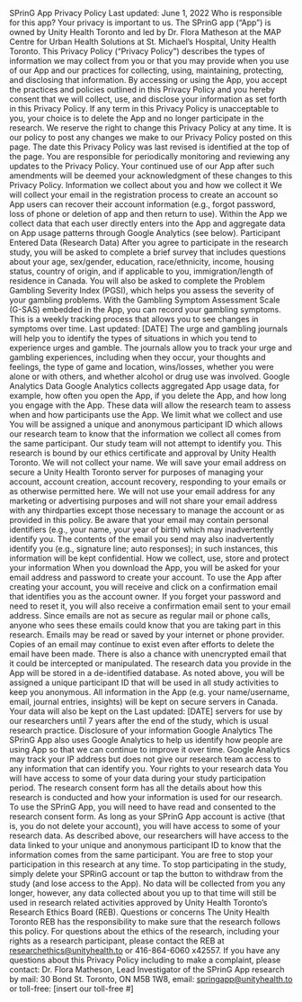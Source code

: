 SPrinG App Privacy Policy
Last updated: June 1, 2022
Who is responsible for this app?
Your privacy is important to us. The SPrinG app (“App”) is owned by Unity Health Toronto
and led by Dr. Flora Matheson at the MAP Centre for Urban Health Solutions at St. Michael’s
Hospital, Unity Health Toronto.
This Privacy Policy (“Privacy Policy”) describes the types of information we may collect
from you or that you may provide when you use of our App and our practices for collecting, using,
maintaining, protecting, and disclosing that information. By accessing or using the App, you
accept the practices and policies outlined in this Privacy Policy and you hereby consent that we
will collect, use, and disclose your information as set forth in this Privacy Policy. If any term in
this Privacy Policy is unacceptable to you, your choice is to delete the App and no longer
participate in the research.
We reserve the right to change this Privacy Policy at any time. It is our policy to post any
changes we make to our Privacy Policy posted on this page. The date this Privacy Policy was last
revised is identified at the top of the page. You are responsible for periodically monitoring and
reviewing any updates to the Privacy Policy. Your continued use of our App after such
amendments will be deemed your acknowledgment of these changes to this Privacy Policy.
Information we collect about you and how we collect it
We will collect your email in the registration process to create an account so App users
can recover their account information (e.g., forgot password, loss of phone or deletion of app
and then return to use).
Within the App we collect data that each user directly enters into the App and aggregate
data on App usage patterns through Google Analytics (see below).
Participant Entered Data (Research Data)
After you agree to participate in the research study, you will be asked to complete a brief
survey that includes questions about your age, sex/gender, education, race/ethnicity, income,
housing status, country of origin, and if applicable to you, immigration/length of residence in
Canada. You will also be asked to complete the Problem Gambling Severity Index (PGSI), which
helps you assess the severity of your gambling problems.
With the Gambling Symptom Assessment Scale (G-SAS) embedded in the App, you can
record your gambling symptoms. This is a weekly tracking process that allows you to see changes
in symptoms over time.
Last updated: [DATE]
The urge and gambling journals will help you to identify the types of situations in which
you tend to experience urges and gamble. The journals allow you to track your urge and gambling
experiences, including when they occur, your thoughts and feelings, the type of game and
location, wins/losses, whether you were alone or with others, and whether alcohol or drug use
was involved.
Google Analytics Data
Google Analytics collects aggregated App usage data, for example, how often you open
the App, if you delete the App, and how long you engage with the App. These data will allow the
research team to assess when and how participants use the App.
We limit what we collect and use
You will be assigned a unique and anonymous participant ID which allows our research
team to know that the information we collect all comes from the same participant. Our study
team will not attempt to identify you. This research is bound by our ethics certificate and
approval by Unity Health Toronto.
We will not collect your name. We will save your email address on secure a Unity Health
Toronto server for purposes of managing your account, account creation, account recovery,
responding to your emails or as otherwise permitted here. We will not use your email address
for any marketing or advertising purposes and will not share your email address with any thirdparties except those necessary to manage the account or as provided in this policy. Be aware that
your email may contain personal identifiers (e.g., your name, your year of birth) which may
inadvertently identify you. The contents of the email you send may also inadvertently identify
you (e.g., signature line; auto responses); in such instances, this information will be kept
confidential.
How we collect, use, store and protect your information
When you download the App, you will be asked for your email address and password to
create your account. To use the App after creating your account, you will receive and click on a
confirmation email that identifies you as the account owner.
If you forget your password and need to reset it, you will also receive a confirmation email
sent to your email address. Since emails are not as secure as regular mail or phone calls, anyone
who sees these emails could know that you are taking part in this research. Emails may be read
or saved by your internet or phone provider. Copies of an email may continue to exist even after
efforts to delete the email have been made. There is also a chance with unencrypted email that
it could be intercepted or manipulated.
The research data you provide in the App will be stored in a de-identified database. As
noted above, you will be assigned a unique participant ID that will be used in all study activities
to keep you anonymous. All information in the App (e.g. your name/username, email, journal
entries, insights) will be kept on secure servers in Canada. Your data will also be kept on the
Last updated: [DATE]
servers for use by our researchers until 7 years after the end of the study, which is usual research
practice.
Disclosure of your information
Google Analytics
The SPrinG App also uses Google Analytics to help us identify how people are using App
so that we can continue to improve it over time. Google Analytics may track your IP address but
does not give our research team access to any information that can identify you.
Your rights to your research data
You will have access to some of your data during your study participation period. The
research consent form has all the details about how this research is conducted and how your
information is used for our research. To use the SPrinG App, you will need to have read and
consented to the research consent form. As long as your SPrinG App account is active (that is,
you do not delete your account), you will have access to some of your research data.
As described above, our researchers will have access to the data linked to your unique
and anonymous participant ID to know that the information comes from the same participant.
You are free to stop your participation in this research at any time. To stop participating
in the study, simply delete your SPRinG account or tap the button to withdraw from the study
(and lose access to the App). No data will be collected from you any longer, however, any data
collected about you up to that time will still be used in research related activities approved by
Unity Health Toronto’s Research Ethics Board (REB).
Questions or concerns
The Unity Health Toronto REB has the responsibility to make sure that the research
follows this policy. For questions about the ethics of the research, including your rights as a
research participant, please contact the REB at researchethics@unityhealth.to or 416-864-6060
x42557.
If you have any questions about this Privacy Policy including to make a complaint, please
contact: Dr. Flora Matheson, Lead Investigator of the SPrinG App research by mail: 30 Bond St.
Toronto, ON M5B 1W8, email: springapp@unityhealth.to or toll-free: [insert our toll-free #]
